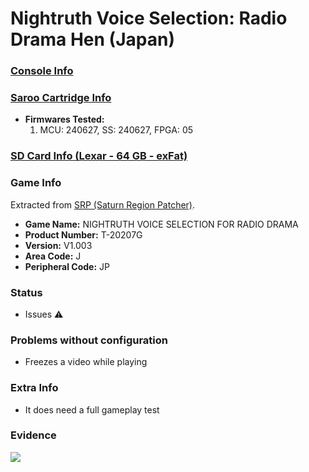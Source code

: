 # Nightruth Voice Selection: Radio Drama Hen (Japan)

### [Console Info](../../../../Info/Consoles/VA13/README.md)

### [Saroo Cartridge Info](../../../../Info/Cartridges/RetroGameParadiseStore/1.32F/README.md)

- <b>Firmwares Tested:</b>
  1. MCU: 240627, SS: 240627, FPGA: 05

### [SD Card Info (Lexar - 64 GB - exFat)](../../../../Info/SdCards/Lexar/64GB/exfat/README.md)

### Game Info

Extracted from [SRP (Saturn Region Patcher)](https://segaxtreme.net/resources/saturn-region-patcher.81/download).

- <b>Game Name:</b> NIGHTRUTH VOICE SELECTION FOR RADIO DRAMA
- <b>Product Number:</b> T-20207G
- <b>Version:</b> V1.003
- <b>Area Code:</b> J
- <b>Peripheral Code:</b> JP

### Status

- Issues :warning:

### Problems without configuration

- Freezes a video while playing

### Extra Info

- It does need a full gameplay test

### Evidence

[![](https://img.youtube.com/vi/vawR0N6KlL4/0.jpg)](https://www.youtube.com/watch?v=vawR0N6KlL4)
